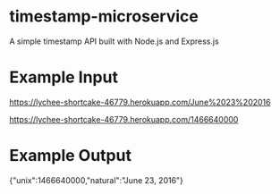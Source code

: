 # timestamp-microservice
A simple timestamp API built with Node.js and Express.js

# Example Input

https://lychee-shortcake-46779.herokuapp.com/June%2023%202016

https://lychee-shortcake-46779.herokuapp.com/1466640000

# Example Output

{"unix":1466640000,"natural":"June 23, 2016"}
